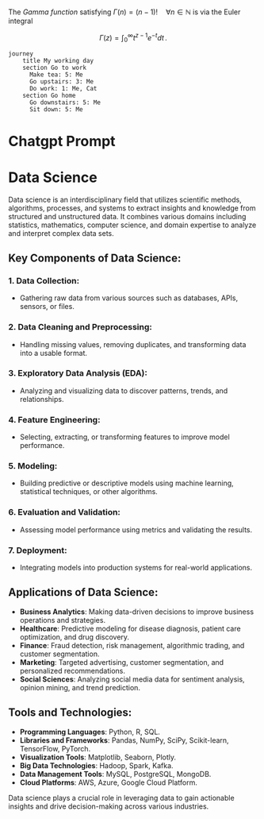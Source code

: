 The *Gamma function* satisfying $\Gamma(n) = (n-1)!\quad\forall n\in\mathbb N$ is via the Euler integral

$$
\Gamma(z) = \int_0^\infty t^{z-1}e^{-t}dt\,.
$$

```mermaid
journey
    title My working day
    section Go to work
      Make tea: 5: Me
      Go upstairs: 3: Me
      Do work: 1: Me, Cat
    section Go home
      Go downstairs: 5: Me
      Sit down: 5: Me
```

# Chatgpt Prompt

# Data Science

Data science is an interdisciplinary field that utilizes scientific methods, algorithms, processes, and systems to extract insights and knowledge from structured and unstructured data. It combines various domains including statistics, mathematics, computer science, and domain expertise to analyze and interpret complex data sets.

## Key Components of Data Science:

### 1. Data Collection:
   - Gathering raw data from various sources such as databases, APIs, sensors, or files.

### 2. Data Cleaning and Preprocessing:
   - Handling missing values, removing duplicates, and transforming data into a usable format.

### 3. Exploratory Data Analysis (EDA):
   - Analyzing and visualizing data to discover patterns, trends, and relationships.

### 4. Feature Engineering:
   - Selecting, extracting, or transforming features to improve model performance.

### 5. Modeling:
   - Building predictive or descriptive models using machine learning, statistical techniques, or other algorithms.

### 6. Evaluation and Validation:
   - Assessing model performance using metrics and validating the results.

### 7. Deployment:
   - Integrating models into production systems for real-world applications.

## Applications of Data Science:

- **Business Analytics**: Making data-driven decisions to improve business operations and strategies.
- **Healthcare**: Predictive modeling for disease diagnosis, patient care optimization, and drug discovery.
- **Finance**: Fraud detection, risk management, algorithmic trading, and customer segmentation.
- **Marketing**: Targeted advertising, customer segmentation, and personalized recommendations.
- **Social Sciences**: Analyzing social media data for sentiment analysis, opinion mining, and trend prediction.

## Tools and Technologies:

- **Programming Languages**: Python, R, SQL.
- **Libraries and Frameworks**: Pandas, NumPy, SciPy, Scikit-learn, TensorFlow, PyTorch.
- **Visualization Tools**: Matplotlib, Seaborn, Plotly.
- **Big Data Technologies**: Hadoop, Spark, Kafka.
- **Data Management Tools**: MySQL, PostgreSQL, MongoDB.
- **Cloud Platforms**: AWS, Azure, Google Cloud Platform.

Data science plays a crucial role in leveraging data to gain actionable insights and drive decision-making across various industries.
